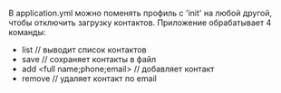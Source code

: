 В application.yml можно поменять профиль с 'init' на любой другой, чтобы отключить загрузку контактов.
Приложение обрабатывает 4 команды:
- list // выводит список контактов
- save // сохраняет контакты в файл
- add <full name;phone;email> // добавляет контакт
- remove <email> // удаляет контакт по email